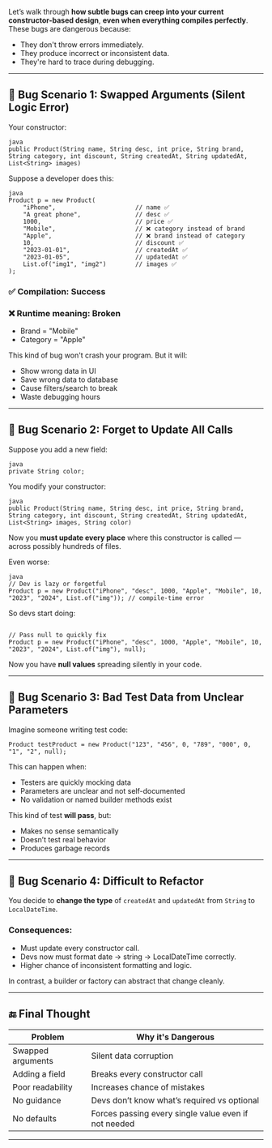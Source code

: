 Let’s walk through **how subtle bugs can creep into your current constructor-based design**, **even when everything compiles perfectly**. These bugs are dangerous because:

* They don't throw errors immediately.
* They produce incorrect or inconsistent data.
* They're hard to trace during debugging.

---

## 🧨 Bug Scenario 1: **Swapped Arguments (Silent Logic Error)**

Your constructor:

```
java
public Product(String name, String desc, int price, String brand, String category, int discount, String createdAt, String updatedAt, List<String> images)
```

Suppose a developer does this:

```
java
Product p = new Product(
    "iPhone",                      // name ✅
    "A great phone",               // desc ✅
    1000,                          // price ✅
    "Mobile",                      // ❌ category instead of brand
    "Apple",                       // ❌ brand instead of category
    10,                            // discount ✅
    "2023-01-01",                  // createdAt ✅
    "2023-01-05",                  // updatedAt ✅
    List.of("img1", "img2")        // images ✅
);
```

### ✅ Compilation: **Success**

### ❌ Runtime meaning: **Broken**

* Brand = "Mobile"
* Category = "Apple"

This kind of bug won't crash your program. But it will:

* Show wrong data in UI
* Save wrong data to database
* Cause filters/search to break
* Waste debugging hours

---

## 🧨 Bug Scenario 2: **Forget to Update All Calls**

Suppose you add a new field:

```
java
private String color;
```

You modify your constructor:

```
java
public Product(String name, String desc, int price, String brand, String category, int discount, String createdAt, String updatedAt, List<String> images, String color)
```

Now you **must update every place** where this constructor is called — across possibly hundreds of files.

Even worse:

```
java
// Dev is lazy or forgetful
Product p = new Product("iPhone", "desc", 1000, "Apple", "Mobile", 10, "2023", "2024", List.of("img")); // compile-time error
```

So devs start doing:

```

// Pass null to quickly fix
Product p = new Product("iPhone", "desc", 1000, "Apple", "Mobile", 10, "2023", "2024", List.of("img"), null);
```

Now you have **null values** spreading silently in your code.

---

## 🧨 Bug Scenario 3: **Bad Test Data from Unclear Parameters**

Imagine someone writing test code:

```
Product testProduct = new Product("123", "456", 0, "789", "000", 0, "1", "2", null);
```

This can happen when:

* Testers are quickly mocking data
* Parameters are unclear and not self-documented
* No validation or named builder methods exist

This kind of test **will pass**, but:

* Makes no sense semantically
* Doesn’t test real behavior
* Produces garbage records

---

## 🧨 Bug Scenario 4: **Difficult to Refactor**

You decide to **change the type** of `createdAt` and `updatedAt` from `String` to `LocalDateTime`.

### Consequences:

* Must update every constructor call.
* Devs now must format date → string → LocalDateTime correctly.
* Higher chance of inconsistent formatting and logic.

In contrast, a builder or factory can abstract that change cleanly.

---

## 🔚 Final Thought

| Problem           | Why it's Dangerous                                   |
| ----------------- | ---------------------------------------------------- |
| Swapped arguments | Silent data corruption                               |
| Adding a field    | Breaks every constructor call                        |
| Poor readability  | Increases chance of mistakes                         |
| No guidance       | Devs don’t know what’s required vs optional          |
| No defaults       | Forces passing every single value even if not needed |

---

